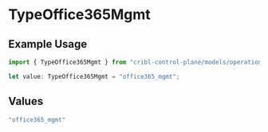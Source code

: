 # TypeOffice365Mgmt

## Example Usage

```typescript
import { TypeOffice365Mgmt } from "cribl-control-plane/models/operations";

let value: TypeOffice365Mgmt = "office365_mgmt";
```

## Values

```typescript
"office365_mgmt"
```